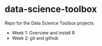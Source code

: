 # data-science-toolbox
Repo for the Data Science Toolbox projects

* Week 1: Overview and install R
* Week 2: git and github

